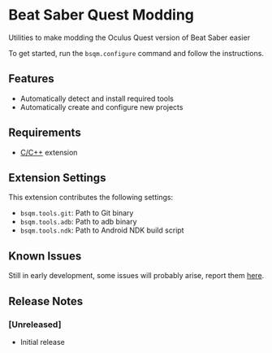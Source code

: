 # Beat Saber Quest Modding

Utilities to make modding the Oculus Quest version of Beat Saber easier

To get started, run the `bsqm.configure` command and follow the instructions.

## Features

-   Automatically detect and install required tools
-   Automatically create and configure new projects

## Requirements

-   [C/C++](https://marketplace.visualstudio.com/items?itemName=ms-vscode.cpptools) extension

## Extension Settings

This extension contributes the following settings:

-   `bsqm.tools.git`: Path to Git binary
-   `bsqm.tools.adb`: Path to adb binary
-   `bsqm.tools.ndk`: Path to Android NDK build script

## Known Issues

Still in early development, some issues will probably arise, report them [here](https://github.com/raftario/vscode-bsqm/issues).

## Release Notes

### [Unreleased]

-   Initial release
